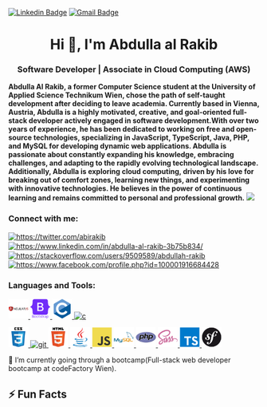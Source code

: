 [![Linkedin Badge](https://img.shields.io/badge/-abdullarakib-blue?style=flat-square&logo=Linkedin&logoColor=white&link=https://www.linkedin.com/in/abdulla-al-rakib-3b75b834/)](https://www.linkedin.com/in/abdulla-al-rakib-3b75b834/) [![Gmail Badge](https://img.shields.io/badge/-rakib0751@gmail.com-c14438?style=flat-square&logo=Gmail&logoColor=white&link=mailto:rakib0751@gmail.com)](mailto:amirulislamalmamun@gmail.com)

<!-- ![short bio](me.png) -->



<h1 align="center">Hi 👋, I'm Abdulla al Rakib</h1>
<h3 align="center">Software Developer | Associate in Cloud Computing (AWS)</h3>


 **Abdulla Al Rakib, a former Computer Science student at the University of Applied Science Technikum Wien, chose the path of self-taught development after deciding to leave academia. Currently based in Vienna, Austria, Abdulla is a highly motivated, creative, and goal-oriented full-stack developer actively engaged in software development.With over two years of experience, he has been dedicated to working on free and open-source technologies, specializing in JavaScript, TypeScript, Java, PHP, and MySQL for developing dynamic web applications. Abdulla is passionate about constantly expanding his knowledge, embracing challenges, and adapting to the rapidly evolving technological landscape.
Additionally, Abdulla is exploring cloud computing, driven by his love for breaking out of comfort zones, learning new things, and experimenting with innovative technologies. He believes in the power of continuous learning and remains committed to personal and professional growth.**
![](https://media-exp1.licdn.com/dms/image/C4D16AQEZnvO3GFpiBQ/profile-displaybackgroundimage-shrink_350_1400/0/1591472274828?e=1623888000&v=beta&t=TZr9sfmeqE9zZaSiO4xnr8mKiBG28pKzYvGCIxos1ko)

<h3 align="left">Connect with me:</h3>
<p align="left">
<a href="https://twitter.com/abirakib" target="blank"><img align="center" src="https://cdn.jsdelivr.net/npm/simple-icons@3.0.1/icons/twitter.svg" alt="https://twitter.com/abirakib" height="30" width="40" /></a>
<a href="https://www.linkedin.com/in/abdulla-al-rakib-3b75b834/" target="blank"><img align="center" src="https://cdn.jsdelivr.net/npm/simple-icons@3.0.1/icons/linkedin.svg" alt="https://www.linkedin.com/in/abdulla-al-rakib-3b75b834/" height="30" width="40" /></a>
<a href="https://stackoverflow.com/users/9509589/abdullah-rakib" target="blank"><img align="center" src="https://cdn.jsdelivr.net/npm/simple-icons@3.0.1/icons/stackoverflow.svg" alt="https://stackoverflow.com/users/9509589/abdullah-rakib" height="30" width="40" /></a>
<a href="https://www.facebook.com/profile.php?id=100001916684428" target="blank"><img align="center" src="https://cdn.jsdelivr.net/npm/simple-icons@3.0.1/icons/facebook.svg" alt="https://www.facebook.com/profile.php?id=100001916684428" height="30" width="40" /></a>
</p>

<h3 align="left">Languages and Tools:</h3>
<p align="left"> 
  <a href="https://angular.io" target="_blank"> <img src="https://raw.githubusercontent.com/devicons/devicon/master/icons/angularjs/angularjs-original-wordmark.svg" alt="angularjs" width="40" height="40"/> </a> <a href="https://getbootstrap.com" target="_blank"> <img src="https://raw.githubusercontent.com/devicons/devicon/master/icons/bootstrap/bootstrap-plain-wordmark.svg" alt="bootstrap" width="40" height="40"/> </a>
  <a href="https://www.cprogramming.com/" target="_blank"> <img src="https://raw.githubusercontent.com/devicons/devicon/master/icons/c/c-original.svg" alt="c" width="40" height="40"/> </a>
  <a href="https://www.csharpprogramming.com/" target="_blank"> <img src="https://cdn.jsdelivr.net/gh/devicons/devicon/icons/csharp/csharp-original.svg" alt="c" width="40" height="40"/> </a>

  <a href="https://www.w3schools.com/css/" target="_blank"> <img src="https://raw.githubusercontent.com/devicons/devicon/master/icons/css3/css3-original-wordmark.svg" alt="css3" width="40" height="40"/> </a>
  <a href="https://git-scm.com/" target="_blank"> <img src="https://www.vectorlogo.zone/logos/git-scm/git-scm-icon.svg" alt="git" width="40" height="40"/> </a> <a href="https://www.w3.org/html/" target="_blank"> <img src="https://raw.githubusercontent.com/devicons/devicon/master/icons/html5/html5-original-wordmark.svg" alt="html5" width="40" height="40"/> </a> <a href="https://www.java.com" target="_blank"> <img src="https://raw.githubusercontent.com/devicons/devicon/master/icons/java/java-original.svg" alt="java" width="40" height="40"/> </a> <a href="https://developer.mozilla.org/en-US/docs/Web/JavaScript" target="_blank"> <img src="https://raw.githubusercontent.com/devicons/devicon/master/icons/javascript/javascript-original.svg" alt="javascript" width="40" height="40"/> </a> <a href="https://www.mysql.com/" target="_blank"> <img src="https://raw.githubusercontent.com/devicons/devicon/master/icons/mysql/mysql-original-wordmark.svg" alt="mysql" width="40" height="40"/> </a> <a href="https://www.php.net" target="_blank"> <img src="https://raw.githubusercontent.com/devicons/devicon/master/icons/php/php-original.svg" alt="php" width="40" height="40"/> </a> <a href="https://sass-lang.com" target="_blank"> <img src="https://raw.githubusercontent.com/devicons/devicon/master/icons/sass/sass-original.svg" alt="sass" width="40" height="40"/> </a> <a href="https://www.typescriptlang.org/" target="_blank"> <img src="https://raw.githubusercontent.com/devicons/devicon/master/icons/typescript/typescript-original.svg" alt="typescript" width="40" height="40"/> </a> 
  <a href="https://www.symfony.com/" target="_blank"> <img src="https://raw.githubusercontent.com/devicons/devicon/master/icons/symfony/symfony-original.svg" alt="symfony" width="40" height="40"/> </a>
</p>


🔭 I’m currently going through a bootcamp(Full-stack web developer bootcamp at codeFactory Wien).
## ⚡ Fun Facts


























